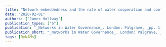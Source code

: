 ```yaml
---
title: "Network embeddedness and the rate of water cooperation and conflict"
date: "2020-02-01"
authors: ["James Hollway"]
publication_types: ["6"]
publication: "_Networks in Water Governance_. London: Palgrave, _pp. 1--24_"
publication_short: "_Networks in Water Governance_. London: Palgrave, _pp. 1--24_"
tags: [DyNAMs]
---
```

